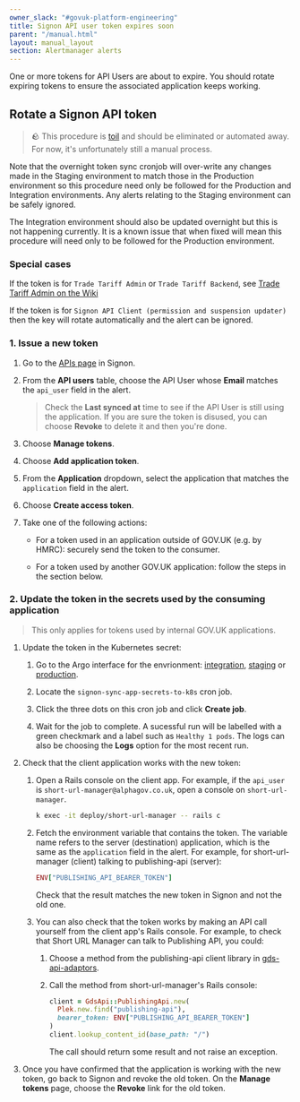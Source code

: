 ```yaml
---
owner_slack: "#govuk-platform-engineering"
title: Signon API user token expires soon
parent: "/manual.html"
layout: manual_layout
section: Alertmanager alerts
---
```


One or more tokens for API Users are about to expire. You should rotate
expiring tokens to ensure the associated application keeps working.

## Rotate a Signon API token

> 🪨 This procedure is [toil](https://sre.google/workbook/eliminating-toil/) and should be eliminated or automated away. For now, it's unfortunately still a manual process.

Note that the overnight token sync cronjob will over-write any changes made in the Staging environment to match those in the Production environment so this procedure need only be followed for the Production and Integration environments. Any alerts relating to the Staging environment can be safely ignored.

The Integration environment should also be updated overnight but this is not happening currently. It is a known issue that when fixed will mean this procedure will need only to be followed for the Production environment.

### Special cases

If the token is for `Trade Tariff Admin` or `Trade Tariff Backend`, see [Trade Tariff Admin on the Wiki](https://gov-uk.atlassian.net/wiki/spaces/PLOPS/pages/3155099649/Trade+Tariff+Admin)

If the token is for `Signon API Client (permission and suspension updater)` then the key will rotate automatically and the alert can be ignored.

### 1. Issue a new token

1. Go to the [APIs page](https://signon.publishing.service.gov.uk/api_users) in Signon.

1. From the **API users** table, choose the API User whose **Email** matches the `api_user` field in the alert.

    > Check the **Last synced at** time to see if the API User is still using the
    > application. If you are sure the token is disused, you can choose
    > **Revoke** to delete it and then you're done.

1. Choose **Manage tokens**.

1. Choose **Add application token**.

1. From the **Application** dropdown, select the application that matches the `application` field in the alert.

1. Choose **Create access token**.

1. Take one of the following actions:

    * For a token used in an application outside of GOV.UK (e.g. by HMRC): securely send the token to the consumer.

    * For a token used by another GOV.UK application: follow the steps in the section below.

### 2. Update the token in the secrets used by the consuming application

> This only applies for tokens used by internal GOV.UK applications.

1. Update the token in the Kubernetes secret:

    1. Go to the Argo interface for the envrionment: [integration](https://argo.eks.integration.govuk.digital/applications/cluster-services/signon?view=tree&orphaned=false&resource=), [staging](https://argo.eks.staging.govuk.digital/applications/cluster-services/signon?view=tree&orphaned=false&resource=) or [production](https://argo.eks.production.govuk.digital/applications/cluster-services/signon?view=tree&orphaned=false&resource=).

    1. Locate the `signon-sync-app-secrets-to-k8s` cron job.

    1. Click the three dots on this cron job and click **Create job**.

    1. Wait for the job to complete. A sucessful run will be labelled with a green checkmark and a label such as `Healthy 1 pods`. The logs can also be choosing the **Logs** option for the most recent run.

1. Check that the client application works with the new token:

    1. Open a Rails console on the client app. For example, if the `api_user` is `short-url-manager@alphagov.co.uk`, open a console on `short-url-manager`.

        ```sh
        k exec -it deploy/short-url-manager -- rails c
        ```

    1. Fetch the environment variable that contains the token. The variable name refers to the server (destination) application, which is the same as the `application` field in the alert. For example, for short-url-manager (client) talking to publishing-api (server):

        ```ruby
        ENV["PUBLISHING_API_BEARER_TOKEN"]
        ```

        Check that the result matches the new token in Signon and not the old one.

    1. You can also check that the token works by making an API call yourself from the client app's Rails console. For example, to check that Short URL Manager can talk to Publishing API, you could:

        1. Choose a method from the publishing-api client library in [gds-api-adaptors](https://github.com/alphagov/gds-api-adapters/tree/main/lib/gds_api).
        1. Call the method from short-url-manager's Rails console:

            ```ruby
            client = GdsApi::PublishingApi.new(
              Plek.new.find("publishing-api"),
              bearer_token: ENV["PUBLISHING_API_BEARER_TOKEN"]
            )
            client.lookup_content_id(base_path: "/")
            ```

            The call should return some result and not raise an exception.

1. Once you have confirmed that the application is working with the new token, go back to Signon and revoke the old token. On the **Manage tokens** page, choose the **Revoke** link for the old token.
